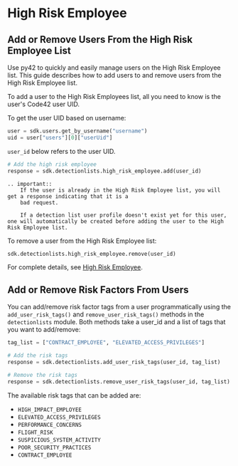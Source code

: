# High Risk Employee

## Add or Remove Users From the High Risk Employee List

Use py42 to quickly and easily manage users on the High Risk Employee list. This guide describes how to add users to and remove users from the High Risk Employee list.

To add a user to the High Risk Employees list, all you need to know is the user's Code42 user UID.

To get the user UID based on username:

```python
user = sdk.users.get_by_username("username")
uid = user["users"][0]["userUid"]
```

`user_id` below refers to the user UID.

```python
# Add the high risk employee
response = sdk.detectionlists.high_risk_employee.add(user_id)
```

```eval_rst
.. important::
    If the user is already in the High Risk Employee list, you will get a response indicating that it is a
    bad request.

    If a detection list user profile doesn't exist yet for this user, one will automatically be created before adding the user to the High Risk Employee list.
```

To remove a user from the High Risk Employee list:
```python
sdk.detectionlists.high_risk_employee.remove(user_id)
```

For complete details, see
 [High Risk Employee](../methoddocs/detectionlists.html#high-risk-employee).


## Add or Remove Risk Factors From Users

You can add/remove risk factor tags from a user programmatically using the `add_user_risk_tags()` and `remove_user_risk_tags()`
methods in the `detectionlists` module. Both methods take a user_id and a list of tags that you want to add/remove:

```python
tag_list = ["CONTRACT_EMPLOYEE", "ELEVATED_ACCESS_PRIVILEGES"]

# Add the risk tags
response = sdk.detectionlists.add_user_risk_tags(user_id, tag_list)

# Remove the risk tags
response = sdk.detectionlists.remove_user_risk_tags(user_id, tag_list)
```

The available risk tags that can be added are:

- `HIGH_IMPACT_EMPLOYEE`
- `ELEVATED_ACCESS_PRIVILEGES`
- `PERFORMANCE_CONCERNS`
- `FLIGHT_RISK`
- `SUSPICIOUS_SYSTEM_ACTIVITY`
- `POOR_SECURITY_PRACTICES`
- `CONTRACT_EMPLOYEE`
